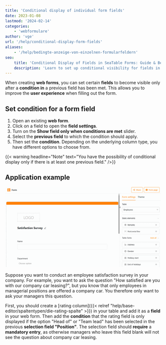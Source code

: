 ```yaml
---
title: 'Conditional display of individual form fields'
date: 2023-01-08
lastmod: '2024-02-14'
categories:
    - 'webformulare'
author: 'vge'
url: '/help/conditional-display-form-fields'
aliases:
    - '/help/bedingte-anzeige-von-einzelnen-formularfeldern'
seo:
    title: 'Conditional Display of Fields in SeaTable Forms: Guide & Best Practices'
    description: 'Learn to set up conditional visibility for fields in SeaTable webforms for dynamic surveys, improved user guidance, and customized data collection with easy configuration.'
---
```


When creating **web forms**, you can set certain **fields** to become visible only after a **condition in** a previous field has been met. This allows you to improve the **user experience** when filling out the form.

## Set condition for a form field

1. Open an existing **web form**.
2. Click on a field to open the **field settings**.
3. Turn on the **Show field only when conditions are met** slider.
4. Select the **previous field** to which the condition should apply.
5. Then set the **condition**. Depending on the underlying column type, you have different options to choose from.

{{< warning  headline="Note"  text="You have the possibility of conditional display only if there is at least one previous field." />}}

## Application example

![Conditional display of fields in web forms](images/Bedingte-Anzeige-von-Feldern-in-Webformularen.gif)

Suppose you want to conduct an employee satisfaction survey in your company. For example, you want to ask the question "How satisfied are you with our company car leasing?", but you know that only employees in managerial positions are offered a company car. You therefore only want to ask your managers this question.

First, you should create a [rating column]({{< relref "help/base-editor/spaltentypen/die-rating-spalte" >}}) in your table and add it as a **field** in your web form. Then add the **condition** that the rating field is only displayed if the option "Head of" or "Team lead" has been selected in the previous **selection field "Position"**. The selection field should **require** a **mandatory entry**, as otherwise managers who leave this field blank will not see the question about company car leasing.
